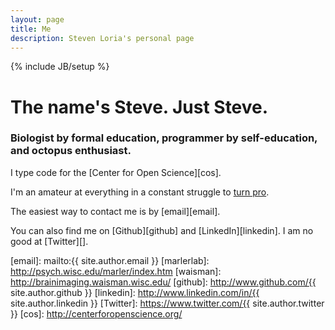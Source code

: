 ```yaml
---
layout: page
title: Me
description: Steven Loria's personal page
---
```

{% include JB/setup %}

# The name's Steve. Just Steve.

### Biologist by formal education, programmer by self-education, and  octopus enthusiast.

I type code for the [Center for Open Science][cos].

I'm an amateur at everything in a constant struggle to [turn pro](/a-professional-reinvents-himself).

The easiest way to contact me is by [email][email].

You can also find me on [Github][github] and [LinkedIn][linkedin]. I am no good at [Twitter][].


[email]: mailto:{{ site.author.email }}
[marlerlab]: http://psych.wisc.edu/marler/index.htm
[waisman]: http://brainimaging.waisman.wisc.edu/
[github]: http://www.github.com/{{ site.author.github }}
[linkedin]: http://www.linkedin.com/in/{{ site.author.linkedin }}
[Twitter]: https://www.twitter.com/{{ site.author.twitter }}
[cos]: http://centerforopenscience.org/
